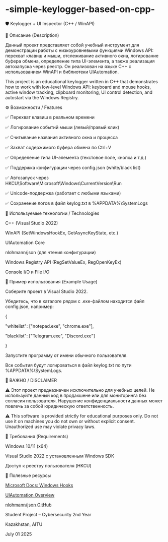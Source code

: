 # -simple-keylogger-based-on-cpp-

🛡️ Keylogger + UI Inspector (C++ / WinAPI)

📌 Описание (Description)
  
Данный проект представляет собой учебный инструмент для демонстрации работы с низкоуровневыми функциями Windows API: перехват клавиш и мыши, отслеживание активного окна, логирование буфера обмена, определение типа UI-элемента, а также реализация автозапуска через реестр. Он реализован на языке C++ с использованием WinAPI и библиотеки UIAutomation.

This project is an educational keylogger written in C++ that demonstrates how to work with low-level Windows API: keyboard and mouse hooks, active window tracking, clipboard monitoring, UI control detection, and autostart via the Windows Registry. 
    

⚙️ Возможности / Features

✅ Перехват клавиш в реальном времени

✅ Логирование событий мыши (левый/правый клик)

✅ Считывание названия активного окна и процесса

✅ Захват содержимого буфера обмена по Ctrl+V

✅ Определение типа UI-элемента (текстовое поле, кнопка и т.д.)

✅ Поддержка конфигурации через config.json (white/black list)

✅ Автозапуск через HKCU\Software\Microsoft\Windows\CurrentVersion\Run

✅ Unicode-поддержка (работает с любыми языками)

✅ Сохранение логов в файл keylog.txt в %APPDATA%\SystemLogs


🔧 Используемые технологии / Technologies

C++ (Visual Studio 2022)

WinAPI (SetWindowsHookEx, GetAsyncKeyState, etc.)

UIAutomation Core

nlohmann/json (для чтения конфигурации)

Windows Registry API (RegSetValueEx, RegOpenKeyEx)

Console I/O и File I/O


🧪 Пример использования (Example Usage)

Соберите проект в Visual Studio 2022.

Убедитесь, что в каталоге рядом с .exe-файлом находится файл config.json, например:

{

  "whitelist": ["notepad.exe", "chrome.exe"],
  
  "blacklist": ["Telegram.exe", "Discord.exe"]
  
}


Запустите программу от имени обычного пользователя.

Все события будут логироваться в файл keylog.txt по пути %APPDATA%\SystemLogs.


🚨 ВАЖНО / DISCLAIMER

⚠️ Этот проект предназначен исключительно для учебных целей. Не используйте данный код в продакшене или для мониторинга без согласия пользователя. Нарушение конфиденциальности данных может повлечь за собой юридическую ответственность.

⚠️ This software is provided strictly for educational purposes only. Do not use it on machines you do not own or without explicit consent. Unauthorized use may violate privacy laws.


📌 Требования (Requirements)

Windows 10/11 (x64)

Visual Studio 2022 с установленным Windows SDK

Доступ к реестру пользователя (HKCU)



🧠 Полезные ресурсы

[Microsoft Docs: Windows Hooks](https://learn.microsoft.com/en-us/windows/win32/winmsg/about-hooks)

[UIAutomation Overview](https://learn.microsoft.com/en-us/windows/win32/winauto/uiauto-uiautomationoverview)

[nlohmann/json GitHub](https://github.com/nlohmann/json)


Student Project – Cybersecurity 2nd Year

Kazakhstan, AITU

July 01 2025

